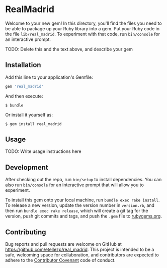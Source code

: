# RealMadrid

Welcome to your new gem! In this directory, you'll find the files you need to be able to package up your Ruby library into a gem. Put your Ruby code in the file `lib/real_madrid`. To experiment with that code, run `bin/console` for an interactive prompt.

TODO: Delete this and the text above, and describe your gem

## Installation

Add this line to your application's Gemfile:

```ruby
gem 'real_madrid'
```

And then execute:

    $ bundle

Or install it yourself as:

    $ gem install real_madrid

## Usage

TODO: Write usage instructions here

## Development

After checking out the repo, run `bin/setup` to install dependencies. You can also run `bin/console` for an interactive prompt that will allow you to experiment.

To install this gem onto your local machine, run `bundle exec rake install`. To release a new version, update the version number in `version.rb`, and then run `bundle exec rake release`, which will create a git tag for the version, push git commits and tags, and push the `.gem` file to [rubygems.org](https://rubygems.org).

## Contributing

Bug reports and pull requests are welcome on GitHub at https://github.com/etellezp/real_madrid. This project is intended to be a safe, welcoming space for collaboration, and contributors are expected to adhere to the [Contributor Covenant](http://contributor-covenant.org) code of conduct.

